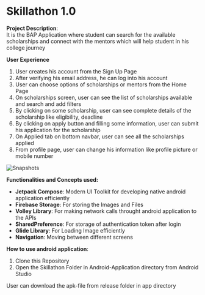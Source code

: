 # Skillathon 1.0

**Project Description**:</br>
 It is the BAP Application where student can search for the available scholarships and connect with the mentors
 which will help student in his college journey
 
**User Experience**
 1) User creates his account from the Sign Up Page
 2) After verifying his email address, he can log into his account
 3) User can choose options of scholarships or mentors from the Home Page
 4) On scholarships screen, user can see the list of scholarships available and search and add filters
 5) By clicking on some scholarship, user can see complete details of the scholarship like eligibility, deadline
 6) By clicking on apply button and filling some information, user can submit his application for the scholarship
 7) On Applied tab on bottom navbar, user can see all the scholarships applied
 8) From profile page, user can change his information like profile picture or mobile number
 
 
 ![Snapshots](https://firebasestorage.googleapis.com/v0/b/gurukul-5a194.appspot.com/o/WhatsApp%20Image%202023-02-27%20at%2000.06.29.jpeg?alt=media&token=33a32cdf-e1a3-4b8a-babd-1e87803b61cf?alt=media&token=8127e5cf-1133-4599-8399-8bf64c127bc3)
 
**Functionalities and Concepts used:**
 * **Jetpack Compose**: Modern UI Toolkit for developing native android application efficiently
 * **Firebase Storage**: For storing the Images and Files
 * **Volley Library**: For making network calls throught android application to the APIs
 * **SharedPreference**: For storage of authentication token after login
 * **Glide Library**: For Loading Image efficiently 
 * **Navigation**: Moving between different screens
 
**How to use android application**:
  1) Clone this Repository
  2) Open the Skillathon Folder in Android-Application directory from Android Studio
  
  User can download the apk-file from release folder in app directory
